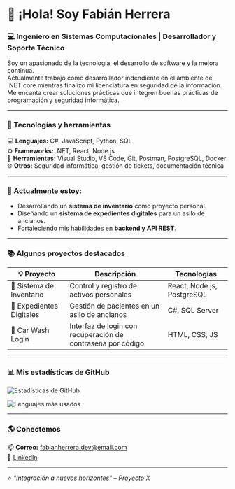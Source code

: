 # 👋 ¡Hola! Soy Fabián Herrera  
### 💻 Ingeniero en Sistemas Computacionales | Desarrollador y Soporte Técnico

Soy un apasionado de la tecnología, el desarrollo de software y la mejora continua.  
Actualmente trabajo como desarrollador indendiente en el ambiente de .NET core mientras finalizo mi licenciatura en seguridad de la información.  
Me encanta crear soluciones prácticas que integren buenas prácticas de programación y seguridad informática.

---

### 🚀 Tecnologías y herramientas

💻 **Lenguajes:** C#, JavaScript, Python, SQL  
⚙️ **Frameworks:** .NET, React, Node.js  
🧰 **Herramientas:** Visual Studio, VS Code, Git, Postman, PostgreSQL, Docker  
🌐 **Otros:** Seguridad informática, gestión de tickets, documentación técnica  

---

### 🧠 Actualmente estoy:
- Desarrollando un **sistema de inventario** como proyecto personal.  
- Diseñando un **sistema de expedientes digitales** para un asilo de ancianos.  
- Fortaleciendo mis habilidades en **backend y API REST**.  

---

### 📚 Algunos proyectos destacados

| 💡 Proyecto | Descripción | Tecnologías |
|--------------|-------------|--------------|
| 🧾 Sistema de Inventario | Control y registro de activos personales | React, Node.js, PostgreSQL |
| 🧠 Expedientes Digitales | Gestión de pacientes en un asilo de ancianos | C#, SQL Server |
| 🧰 Car Wash Login | Interfaz de login con recuperación de contraseña por código | HTML, CSS, JS |

---

### 📊 Mis estadísticas de GitHub

![Estadísticas de GitHub](https://github-readme-stats.vercel.app/api?username=Gworthefish&show_icons=true&theme=tokyonight)

![Lenguajes más usados](https://github-readme-stats.vercel.app/api/top-langs/?username=Gworthefish&layout=compact&theme=tokyonight)

---

### 🌎 Conectemos

📫 **Correo:** fabianherrera.dev@email.com  
💼 [LinkedIn](https://www.linkedin.com/in/fabianherrera)  


---

⭐ *"Integración a nuevos horizontes" – Proyecto X*
